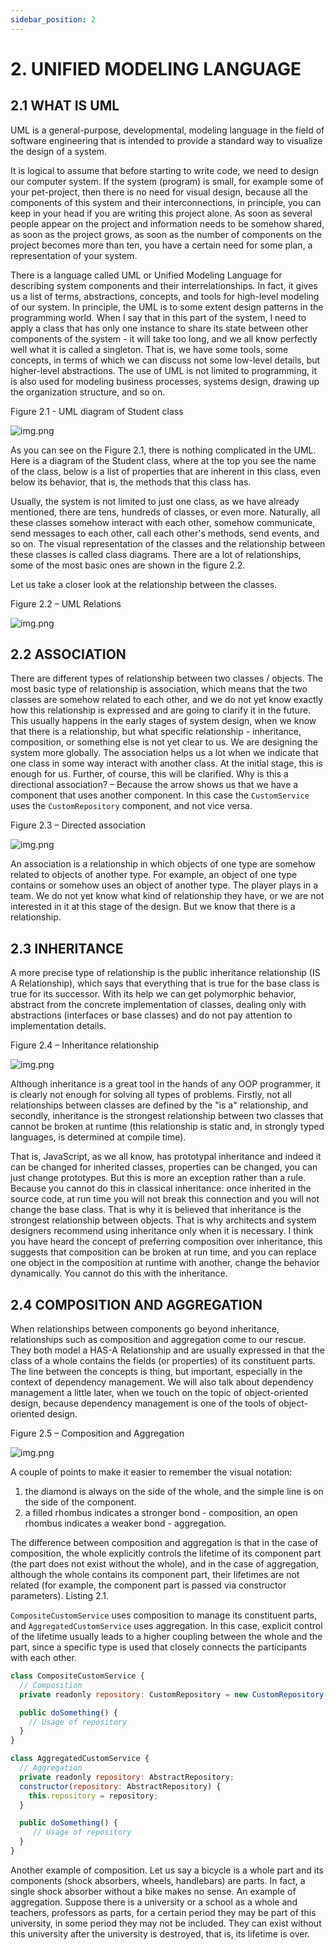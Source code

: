 ```yaml
---
sidebar_position: 2
---
```


# 2. UNIFIED MODELING LANGUAGE

## 2.1 WHAT IS UML

UML is a general-purpose, developmental, modeling language in the field of software engineering that is intended to provide a standard way to visualize the design of a system.

It is logical to assume that before starting to write code, we need to design our computer system. If the system (program) is small, for example some of your pet-project, then there is no need for visual design, because all the components of this system and their interconnections, in principle, you can keep in your head if you are writing this project alone. As soon as several people appear on the project and information needs to be somehow shared, as soon as the project grows, as soon as the number of components on the project becomes more than ten, you have a certain need for some plan, a representation of your system.

There is a language called UML or Unified Modeling Language for describing system components and their interrelationships. In fact, it gives us a list of terms, abstractions, concepts, and tools for high-level modeling of our system. In principle, the UML is to some extent design patterns in the programming world. When I say that in this part of the system, I need to apply a class that has only one instance to share its state between other components of the system - it will take too long, and we all know perfectly well what it is called a singleton. That is, we have some tools, some concepts, in terms of which we can discuss not some low-level details, but higher-level abstractions. The use of UML is not limited to programming, it is also used for modeling business processes, systems design, drawing up the organization structure, and so on.

Figure 2.1 - UML diagram of Student class

![img.png](img/UML_Student_class.png)

As you can see on the Figure 2.1, there is nothing complicated in the UML. Here is a diagram of the Student class, where at the top you see the name of the class, below is a list of properties that are inherent in this class, even below its behavior, that is, the methods that this class has.

Usually, the system is not limited to just one class, as we have already mentioned, there are tens, hundreds of classes, or even more. Naturally, all these classes somehow interact with each other, somehow communicate, send messages to each other, call each other's methods, send events, and so on. The visual representation of the classes and the relationship between these classes is called class diagrams. There are a lot of relationships, some of the most basic ones are shown in the figure 2.2.

Let us take a closer look at the relationship between the classes.

Figure 2.2 – UML Relations

![img.png](img/UML_Relations.jpg)

## 2.2 ASSOCIATION
There are different types of relationship between two classes / objects. The most basic type of relationship is association, which means that the two classes are somehow related to each other, and we do not yet know exactly how this relationship is expressed and are going to clarify it in the future. This usually happens in the early stages of system design, when we know that there is a relationship, but what specific relationship - inheritance, composition, or something else is not yet clear to us. We are designing the system more globally. The association helps us a lot when we indicate that one class in some way interact with another class. At the initial stage, this is enough for us. Further, of course, this will be clarified. Why is this a directional association? – Because the arrow shows us that we have a component that uses another component. In this case the `CustomService` uses the `CustomRepository` component, and not vice versa.

Figure 2.3 – Directed association

![img.png](img/UML_Directed_association.png)

An association is a relationship in which objects of one type are somehow related to objects of another type. For example, an object of one type contains or somehow uses an object of another type. The player plays in a team. We do not yet know what kind of relationship they have, or we are not interested in it at this stage of the design. But we know that there is a relationship.

## 2.3 INHERITANCE

A more precise type of relationship is the public inheritance relationship (IS A Relationship), which says that everything that is true for the base class is true for its successor. With its help we can get polymorphic behavior, abstract from the concrete implementation of classes, dealing only with abstractions (interfaces or base classes) and do not pay attention to implementation details.

Figure 2.4 – Inheritance relationship

![img.png](img/UML_Inheritance.png)

Although inheritance is a great tool in the hands of any OOP programmer, it is clearly not enough for solving all types of problems. Firstly, not all relationships between classes are defined by the "is a" relationship, and secondly, inheritance is the strongest relationship between two classes that cannot be broken at runtime (this relationship is static and, in strongly typed languages, is determined at compile time).

That is, JavaScript, as we all know, has prototypal inheritance and indeed it can be changed for inherited classes, properties can be changed, you can just change prototypes. But this is more an exception rather than a rule. Because you cannot do this in classical inheritance: once inherited in the source code, at run time you will not break this connection and you will not change the base class. That is why it is believed that inheritance is the strongest relationship between objects. That is why architects and system designers recommend using inheritance only when it is necessary. I think you have heard the concept of preferring composition over inheritance, this suggests that composition can be broken at run time, and you can replace one object in the composition at runtime with another, change the behavior dynamically. You cannot do this with the inheritance.

## 2.4 COMPOSITION AND AGGREGATION

When relationships between components go beyond inheritance, relationships such as composition and aggregation come to our rescue. They both model a HAS-A Relationship and are usually expressed in that the class of a whole contains the fields (or properties) of its constituent parts. The line between the concepts is thing, but important, especially in the context of dependency management. We will also talk about dependency management a little later, when we touch on the topic of object-oriented design, because dependency management is one of the tools of object-oriented design.

Figure 2.5 – Composition and Aggregation

![img.png](img/UML_Composition_and_Aggregation.png)

A couple of points to make it easier to remember the visual notation:
1. the diamond is always on the side of the whole, and the simple line is on the side of the component.
2. a filled rhombus indicates a stronger bond - composition, an open rhombus indicates a weaker bond - aggregation.

The difference between composition and aggregation is that in the case of composition, the whole explicitly controls the lifetime of its component part (the part does not exist without the whole), and in the case of aggregation, although the whole contains its component part, their lifetimes are not related (for example, the component part is passed via constructor parameters). Listing 2.1.

`CompositeCustomService` uses composition to manage its constituent parts, and `AggregatedCustomService` uses aggregation. In this case, explicit control of the lifetime usually leads to a higher coupling between the whole and the part, since a specific type is used that closely connects the participants with each other.

```js title="Listing 2.1 – Example of Composition and Aggregation"
class CompositeCustomService {
  // Composition
  private readonly repository: CustomRepository = new CustomRepository();

  public doSomething() {
    // Usage of repository
  }
}

class AggregatedCustomService {
  // Aggregation
  private readonly repository: AbstractRepository;
  constructor(repository: AbstractRepository) {
    this.repository = repository;
  }

  public doSomething() {
     // Usage of repository
  }
}
```

Another example of composition. Let us say a bicycle is a whole part and its components (shock absorbers, wheels, handlebars) are parts. In fact, a single shock absorber without a bike makes no sense. An example of aggregation. Suppose there is a university or a school as a whole and teachers, professors as parts, for a certain period they may be part of this university, in some period they may not be included. They can exist without this university after the university is destroyed, that is, its lifetime is over.
